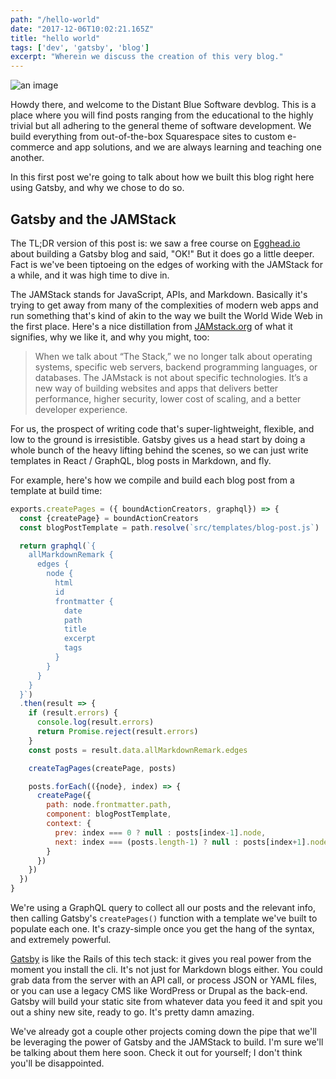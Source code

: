 ```yaml
---
path: "/hello-world"
date: "2017-12-06T10:02:21.165Z"
title: "hello world"
tags: ['dev', 'gatsby', 'blog']
excerpt: "Wherein we discuss the creation of this very blog."
---
```


![an image](https://upload.wikimedia.org/wikipedia/commons/1/1a/Code.jpg)

Howdy there, and welcome to the Distant Blue Software devblog. This is a place where you will find posts ranging from the educational to the highly trivial but all adhering to the general theme of software development. We build everything from out-of-the-box Squarespace sites to custom e-commerce and app solutions, and we are always learning and teaching one another.

In this first post we're going to talk about how we built this blog right here using Gatsby, and why we chose to do so.

## Gatsby and the JAMStack

The TL;DR version of this post is: we saw a free course on [Egghead.io](https://egghead.io/courses/build-a-blog-with-react-and-markdown-using-gatsby "Build a Blog with React and Markdown using Gatsby - Egghead.io") about building a Gatsby blog and said, "OK!" But it does go a little deeper. Fact is we've been tiptoeing on the edges of working with the JAMStack for a while, and it was high time to dive in.

The JAMStack stands for JavaScript, APIs, and Markdown. Basically it's trying to get away from many of the complexities of modern web apps and run something that's kind of akin to the way we built the World Wide Web in the first place. Here's a nice distillation from [JAMstack.org](https://jamstack.org/) of what it signifies, why we like it, and why you might, too:

>When we talk about “The Stack,” we no longer talk about operating systems, specific web servers, backend programming languages, or databases.
>The JAMstack is not about specific technologies. It’s a new way of building websites and apps that delivers better performance, higher security, lower cost of scaling, and a better developer experience.

For us, the prospect of writing code that's super-lightweight, flexible, and low to the ground is irresistible. Gatsby gives us a head start by doing a whole bunch of the heavy lifting behind the scenes, so we can just write templates in React / GraphQL, blog posts in Markdown, and fly.

For example, here's how we compile and build each blog post from a template at build time:

```javascript
exports.createPages = ({ boundActionCreators, graphql}) => {
  const {createPage} = boundActionCreators
  const blogPostTemplate = path.resolve(`src/templates/blog-post.js`)

  return graphql(`{
    allMarkdownRemark {
      edges {
        node {
          html
          id
          frontmatter {
            date
            path
            title
            excerpt
            tags
          }
        }
      }
    }
  }`)
  .then(result => {
    if (result.errors) {
      console.log(result.errors)
      return Promise.reject(result.errors)
    }
    const posts = result.data.allMarkdownRemark.edges

    createTagPages(createPage, posts)

    posts.forEach(({node}, index) => {
      createPage({
        path: node.frontmatter.path,
        component: blogPostTemplate,
        context: {
          prev: index === 0 ? null : posts[index-1].node,
          next: index === (posts.length-1) ? null : posts[index+1].node
        }
      })
    })
  })
}
```

We're using a GraphQL query to collect all our posts and the relevant info, then calling Gatsby's `createPages()` function with a template we've built to populate each one. It's crazy-simple once you get the hang of the syntax, and extremely powerful.

[Gatsby](https://www.gatsbyjs.org/) is like the Rails of this tech stack: it gives you real power from the moment you install the cli. It's not just for Markdown blogs either. You could grab data from the server with an API call, or process JSON or YAML files, or you can use a legacy CMS like WordPress or Drupal as the back-end. Gatsby will build your static site from whatever data you feed it and spit you out a shiny new site, ready to go. It's pretty damn amazing.

We've already got a couple other projects coming down the pipe that we'll be leveraging the power of Gatsby and the JAMStack to build. I'm sure we'll be talking about them here soon. Check it out for yourself; I don't think you'll be disappointed. 
